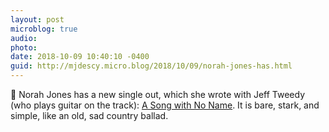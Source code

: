```yaml
---
layout: post
microblog: true
audio: 
photo: 
date: 2018-10-09 10:40:10 -0400
guid: http://mjdescy.micro.blog/2018/10/09/norah-jones-has.html
---
```

🎵 Norah Jones has a new single out, which she wrote with Jeff Tweedy (who plays guitar on the track): [A Song with No Name](https://itunes.apple.com/us/album/a-song-with-no-name/1435826442?i=1435826458). It is bare, stark, and simple, like an old, sad country ballad.
